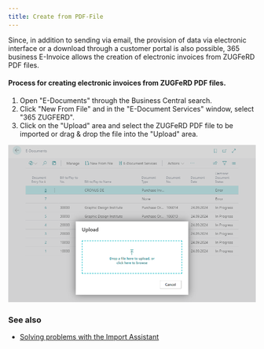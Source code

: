 ```yaml
---
title: Create from PDF-File
---
```

Since, in addition to sending via email, the provision of data via electronic interface or a download through a customer portal is also possible, 365 business E-Invoice allows the creation of electronic invoices from ZUGFeRD PDF files.

#### Process for creating electronic invoices from ZUGFeRD PDF files.

1. Open "E-Documents" through the Business Central search.
2. Click "New From File" and in the "E-Document Services" window, select "365 ZUGFERD".
3. Click on the "Upload" area and select the ZUGFeRD PDF file to be imported or drag & drop the file into the "Upload" area.

![365 business E-Invoice](/assets/images/365-business-e-invoice/upload_en.png)

### See also
- [Solving problems with the Import Assistant](import-assistant.md) 
